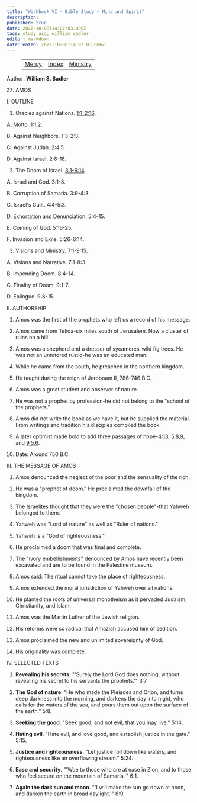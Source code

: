 ```yaml
---
title: "Workbook VI — Bible Study — Mind and Spirit"
description: 
published: true
date: 2022-10-08T14:02:03.086Z
tags: study aid, william sadler
editor: markdown
dateCreated: 2022-10-08T14:02:03.086Z
---
```


<figure class="table chapter-navigator">
	<table>
		<tbody>
		<tr>
			<td><a href="/en/William_S_Sadler/Workbook_6_Bible_Study/Mercy">Mercy</a></td>
			<td><a href="/en/William_S_Sadler/Workbook_6_Bible_Study/Index">Index</a></td>
			<td><a href="/en/William_S_Sadler/Workbook_6_Bible_Study/Ministry">Ministry</a></td>
		</tr>
		</tbody>
	</table>
</figure>

Author: **William S. Sadler**


27. AMOS

I. OUTLINE

1. Oracles against Nations. [1:1-2:16](/en/Bible/Amos/1#v1).

A. Motto. 1:1,2.

B. Against Neighbors. 1:3-2:3.

C. Against Judah. 2:4,5.

D. Against Israel. 2:6-16.

2. The Doom of Israel. [3:1-6:14](/en/Bible/Amos/3#v1).

A. Israel and God. 3:1-8.

B. Corruption of Samaria. 3:9-4:3.

C. Israel's Guilt. 4:4-5:3.

D. Exhortation and Denunciation. 5:4-15.

E. Coming of God. 5:16-25.

F. Invasion and Exile. 5:26-6:14.

3. Visions and Ministry. [7:1-9:15](/en/Bible/Amos/7#v1).

A. Visions and Narrative. 7:1-8:3.

B. Impending Doom. 8:4-14.

C. Finality of Doom. 9:1-7.

D. Epilogue. 9:8-15.

II. AUTHORSHIP

1. Amos was the first of the prophets who left us a record of his message.

2. Amos came from Tekoa-six miles south of Jerusalem. Now a cluster of ruins on a hill.

3. Amos was a shepherd and a dresser of sycamores-wild fig trees. He was not an untutored rustic-he was an educated man.

4. While he came from the south, he preached in the northern kingdom.

5. He taught during the reign of Jeroboam II, 786-746 B.C.

6. Amos was a great student and observer of nature.

7. He was not a prophet by profession-he did not belong to the "school of the prophets."

8. Amos did not write the book as we have it, but he supplied the material. From writings and tradition his disciples compiled the book.

9. A later optimist made bold to add three passages of hope-[4:13](/en/Bible/Amos/4#v13), [5:8,9](/en/Bible/Amos/5#v8), and [9:5,6](/en/Bible/Amos/9#v5).

10. Date: Around 750 B.C.

III. THE MESSAGE OF AMOS

1. Amos denounced the neglect of the poor and the sensuality of the rich.

2. He was a "prophet of doom." He proclaimed the downfall of the kingdom.

3. The Israelites thought that they were the "chosen people"-that Yahweh belonged to them.

4. Yahweh was "Lord of nature" as well as "Ruler of nations."

5. Yahweh is a "God of righteousness."

6. He proclaimed a doom that was final and complete.

7. The "ivory embellishments" denounced by Amos have recently been excavated and are to be found in the Palestine museum.

8. Amos said: The ritual cannot take the place of righteousness.

9. Amos extended the moral jurisdiction of Yahweh over all nations.

10. He planted the roots of universal monotheism as it pervaded Judaism, Christianity, and Islam.

11. Amos was the Martin Luther of the Jewish religion.

12. His reforms were so radical that Amaziah accused him of sedition.

13. Amos proclaimed the new and unlimited sovereignty of God.

14. His originality was complete.

IV. SELECTED TEXTS

1. **Revealing his secrets**. "'Surely the Lord God does nothing, without revealing his secret to his servants the prophets.'" 3:7.

2. **The God of nature**. "He who made the Pleiades and Orion, and turns deep darkness into the morning, and darkens the day into night, who calls for the waters of the sea, and pours them out upon the surface of the earth." 5:8.

3. **Seeking the good**. "Seek good, and not evil, that you may live." 5:14.

4. **Hating evil**. "Hate evil, and love good, and establish justice in the gate." 5:15.

5. **Justice and righteousness**. "Let justice roll down like waters, and righteousness like an overflowing stream." 5:24.

6. **Ease and security**. "'Woe to those who are at ease in Zion, and to those who feel secure on the mountain of Samaria.'" 6:1.

7. **Again the dark sun and moon**. "'I will make the sun go down at noon, and darken the earth in broad daylight.'" 8:9.


<br>

